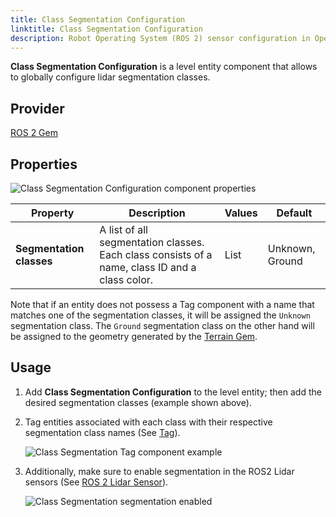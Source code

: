 ```yaml
---
title: Class Segmentation Configuration
linktitle: Class Segmentation Configuration
description: Robot Operating System (ROS 2) sensor configuration in Open 3D Engine (O3DE).
---
```


**Class Segmentation Configuration** is a level entity component that allows to globally configure lidar segmentation classes.

## Provider

[ROS 2 Gem](/docs/user-guide/gems/reference/robotics/ros2)

## Properties

![Class Segmentation Configuration component properties](/images/user-guide/components/reference/robotics/ros2/ros2-class-segmentation-configuration-component.png)

| Property                    | Description                                                                                                                                                                | Values      | Default         |
|-----------------------------|----------------------------------------------------------------------------------------------------------------------------------------------------------------------------|-------------|-----------------|
| **Segmentation classes**    | A list of all segmentation classes. Each class consists of a name, class ID and a class color.                                                                             | List        | Unknown, Ground |

Note that if an entity does not possess a Tag component with a name that matches one of the segmentation classes, it will be assigned the `Unknown` segmentation class. The `Ground` segmentation class on the other hand will be assigned to the geometry generated by the [Terrain Gem](/docs/user-guide/gems/reference/environment/terrain/).

## Usage

1. Add **Class Segmentation Configuration** to the level  entity; then add the desired segmentation classes (example shown above).
2. Tag entities associated with each class with their respective segmentation class names (See [Tag](/docs/user-guide/components/reference/gameplay/tag.md)).

    ![Class Segmentation Tag component example](/images/user-guide/components/reference/robotics/ros2/ros2-class-segmentation-tag.png)

3. Additionally, make sure to enable segmentation in the ROS2 Lidar sensors (See [ROS 2 Lidar Sensor](../ros2-lidar-sensor.md)).

    ![Class Segmentation segmentation enabled](/images/user-guide/components/reference/robotics/ros2/ros2-class-segmentation-enabled.png)
